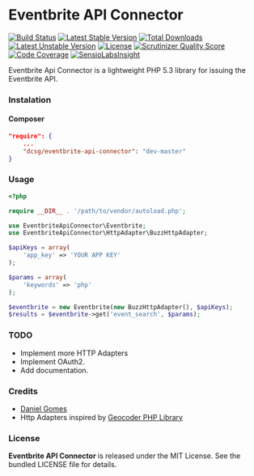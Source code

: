Eventbrite API Connector
========================

[![Build Status](https://travis-ci.org/dcsg/EventbriteApiConnector.png?branch=master)](https://travis-ci.org/dcsg/EventbriteApiConnector) [![Latest Stable Version](https://poser.pugx.org/dcsg/eventbrite-api-connector/v/stable.png)](https://packagist.org/packages/dcsg/eventbrite-api-connector) [![Total Downloads](https://poser.pugx.org/dcsg/eventbrite-api-connector/downloads.png)](https://packagist.org/packages/dcsg/eventbrite-api-connector) [![Latest Unstable Version](https://poser.pugx.org/dcsg/eventbrite-api-connector/v/unstable.png)](https://packagist.org/packages/dcsg/eventbrite-api-connector) [![License](https://poser.pugx.org/dcsg/eventbrite-api-connector/license.png)](https://packagist.org/packages/dcsg/eventbrite-api-connector)  [![Scrutinizer Quality Score](https://scrutinizer-ci.com/g/dcsg/EventbriteApiConnector/badges/quality-score.png?s=1a8f2259185123eb812dd489793c22c5d7cdb641)](https://scrutinizer-ci.com/g/dcsg/EventbriteApiConnector/) [![Code Coverage](https://scrutinizer-ci.com/g/dcsg/EventbriteApiConnector/badges/coverage.png?s=90d3ce083a76083f6dcbeed1cdd74dd0874e2c66)](https://scrutinizer-ci.com/g/dcsg/EventbriteApiConnector/) [![SensioLabsInsight](https://insight.sensiolabs.com/projects/159123de-9d05-4af3-a650-6e8ea7aadaea/mini.png)](https://insight.sensiolabs.com/projects/159123de-9d05-4af3-a650-6e8ea7aadaea)

Eventbrite Api Connector is a lightweight PHP 5.3 library for issuing the Eventbrite API.

### Instalation

#### Composer

```json
"require": {
    ...
    "dcsg/eventbrite-api-connector": "dev-master"
}
```

### Usage

```php
<?php

require __DIR__ . '/path/to/vendor/autoload.php';

use EventbriteApiConnector\Eventbrite;
use EventbriteApiConnector\HttpAdapter\BuzzHttpAdapter;

$apiKeys = array(
    'app_key' => 'YOUR APP KEY'
);

$params = array(
    'keywords' => 'php'
);

$eventbrite = new Eventbrite(new BuzzHttpAdapter(), $apiKeys);
$results = $eventbrite->get('event_search', $params);
```

### TODO

 * Implement more HTTP Adapters
 * Implement OAuth2.
 * Add documentation.

### Credits

 * [Daniel Gomes](https://github.com/dcsg)
 * Http Adapters inspired by [Geocoder PHP Library](https://github.com/geocoder-php/Geocoder)

### License

**Eventbrite API Connector** is released under the MIT License. See the bundled LICENSE file for details.

